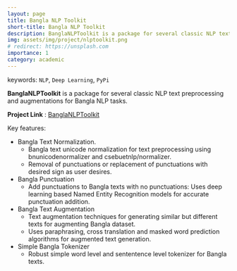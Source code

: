 ```yaml
---
layout: page
title: Bangla NLP Toolkit
short-title: Bangla NLP Toolkit
description: BanglaNLPToolkit is a package for several classic NLP text preprocessing and augmentations for Bangla NLP tasks
img: assets/img/project/nlptoolkit.png
# redirect: https://unsplash.com
importance: 1
category: academic
---
```


keywords: `NLP`, `Deep Learning`, `PyPi`


**BanglaNLPToolkit** is a package for several classic NLP text preprocessing and augmentations for Bangla NLP tasks.

**Project Link** : [BanglaNLPToolkit](https://github.com/sabbirhossainujjal/banglanlptoolkit)

Key features:
- Bangla Text Normalization.
    - Bangla text unicode normalization for text preprocessing using bnunicodenormalizer and csebuetnlp/normalizer.
    - Removal of punctuations or replacement of punctuations with desired sign as user desires.
- Bangla Punctuation
    - Add punctuations to Bangla texts with no punctuations: Uses deep learning based Named Entity Recognition models for accurate punctuation addition.
- Bangla Text Augmentation
    - Text augmentation techniques for generating similar but different texts for augmenting Bangla dataset.
    - Uses paraphrasing, cross translation and masked word prediction algorithms for augmented text generation.
- Simple Bangla Tokenizer
    - Robust simple word level and sententence level tokenizer for Bangla texts.

